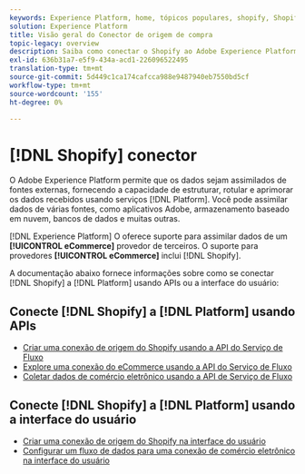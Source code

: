 ```yaml
---
keywords: Experience Platform, home, tópicos populares, shopify, Shopify;
solution: Experience Platform
title: Visão geral do Conector de origem de compra
topic-legacy: overview
description: Saiba como conectar o Shopify ao Adobe Experience Platform usando APIs ou a interface do usuário.
exl-id: 636b31a7-e5f9-434a-acd1-226096522495
translation-type: tm+mt
source-git-commit: 5d449c1ca174cafcca988e9487940eb7550bd5cf
workflow-type: tm+mt
source-wordcount: '155'
ht-degree: 0%

---
```


# [!DNL Shopify] conector

O Adobe Experience Platform permite que os dados sejam assimilados de fontes externas, fornecendo a capacidade de estruturar, rotular e aprimorar os dados recebidos usando serviços [!DNL Platform]. Você pode assimilar dados de várias fontes, como aplicativos Adobe, armazenamento baseado em nuvem, bancos de dados e muitas outras.

[!DNL Experience Platform] O oferece suporte para assimilar dados de um  **[!UICONTROL eCommerce]** provedor de terceiros. O suporte para provedores **[!UICONTROL eCommerce]** inclui [!DNL Shopify].

A documentação abaixo fornece informações sobre como se conectar [!DNL Shopify] a [!DNL Platform] usando APIs ou a interface do usuário:

## Conecte [!DNL Shopify] a [!DNL Platform] usando APIs

- [Criar uma conexão de origem do Shopify usando a API do Serviço de Fluxo](../../tutorials/api/create/ecommerce/shopify.md)
- [Explore uma conexão do eCommerce usando a API do Serviço de Fluxo](../../tutorials/api/explore/ecommerce.md)
- [Coletar dados de comércio eletrônico usando a API de Serviço de Fluxo](../../tutorials/api/collect/ecommerce.md)

## Conecte [!DNL Shopify] a [!DNL Platform] usando a interface do usuário

- [Criar uma conexão de origem do Shopify na interface do usuário](../../tutorials/ui/create/ecommerce/shopify.md)
- [Configurar um fluxo de dados para uma conexão de comércio eletrônico na interface do usuário](../../tutorials/ui/dataflow/ecommerce.md)
